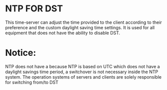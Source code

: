 # NTP FOR DST
This time-server can adjust the time provided to the client according to their preference and the custom daylight saving time settings. It is used for all equipment that does not have the ability to disable DST.

# Notice:
NTP does not have a because NTP is based on UTC which does not have a daylight savings time period, a switchover is not necessary inside the NTP system. The operation systems of servers and clients are solely responsible for switching from/to DST

